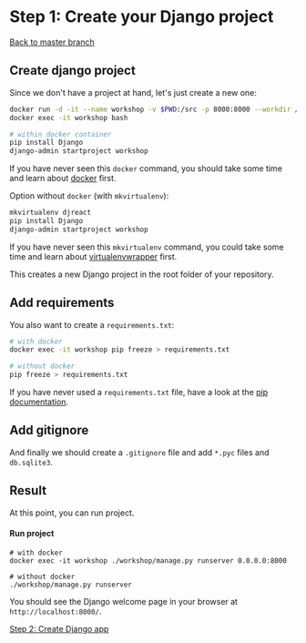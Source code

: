 # Step 1: Create your Django project

[Back to master branch](https://gitlab.com/FedeG/django-react-workshop/tree/master)

## Create django project
Since we don't have a project at hand, let's just create a new one:

```bash
docker run -d -it --name workshop -v $PWD:/src -p 8000:8000 --workdir /src python:3.6 bash
docker exec -it workshop bash

# within docker container
pip install Django
django-admin startproject workshop
```
If you have never seen this `docker` command, you should take some time
and learn about [docker](https://docs.docker.com) first.

Option without `docker` (with `mkvirtualenv`):
```bash
mkvirtualenv djreact
pip install Django
django-admin startproject workshop
```
If you have never seen this `mkvirtualenv` command, you could take some time
and learn about [virtualenvwrapper](http://virtualenvwrapper.readthedocs.org/en/latest/) first.

This creates a new Django project in the root folder of your repository.

## Add requirements
You also want to create a `requirements.txt`:
```bash
# with docker
docker exec -it workshop pip freeze > requirements.txt

# without docker
pip freeze > requirements.txt
```
If you have never used a `requirements.txt` file, have a look at the
[pip documentation](https://pip.readthedocs.org/en/1.1/requirements.html).

## Add gitignore
And finally we should create a `.gitignore` file and add `*.pyc` files and
`db.sqlite3`.

## Result
At this point, you can run project.

#### Run project
```
# with docker
docker exec -it workshop ./workshop/manage.py runserver 0.0.0.0:8000

# without docker
./workshop/manage.py runserver
```

You should see the Django welcome page in your browser at `http://localhost:8000/`.

[Step 2: Create Django app](https://gitlab.com/FedeG/django-react-workshop/tree/step2_create_django_app)

